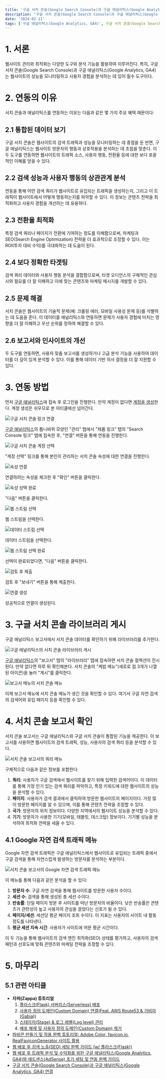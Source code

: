 ```yaml
---
title: '구글 서치 콘솔(Google Search Console)과 구글 애널리틱스(Google Analytics, GA4) 연결'
description: "구글 서치 콘솔(Google Search Console)과 구글 애널리틱스(Google Analytics, GA4)를 연결하여 웹사이트의 성능을 향상시키는 방법을 소개한다. 통합된 데이터 보기, 검색 성능과 사용자 행동의 상관관계 분석, 전환율 최적화, 보다 정확한 타겟팅, 문제 해결 및 보고서 개선 등의 혜택을 제공한다."
date: '2024-02-11'
tags: ['구글 애널리틱스(Google Analytics, GA4)', 구글 서치 콘솔(Google Search Console), 웹 개발(Web Development)]
---
```

# 1. 서론
 
웹사이트 관리와 최적화는 다양한 도구와 분석 기능을 활용하여 이루어진다. 특히, 구글 서치 콘솔(Google Search Console)과 구글 애널리틱스(Google Analytics, GA4)는 웹사이트의 성능을 모니터링하고 사용자 경험을 분석하는 데 있어 필수 도구이다.

# 2. 연동의 이유

서치 콘솔과 애널리틱스를 연동하는 이유는 다음과 같은 몇 가지 주요 혜택 때문이다:

## 2.1 통합된 데이터 보기

구글 서치 콘솔은 웹사이트의 검색 트래픽과 성능을 모니터링하는 데 중점을 둔 반면, 구글 애널리틱스는 웹사이트 방문자의 행동과 상호작용을 분석하는 데 초점을 맞춘다. 이 두 도구를 연동하면 웹사이트의 트래픽 소스, 사용자 행동, 전환율 등에 대한 보다 포괄적인 이해를 얻을 수 있다.

## 2.2 검색 성능과 사용자 행동의 상관관계 분석

연동을 통해 어떤 검색 쿼리가 웹사이트로 유입되는 트래픽을 생성하는지, 그리고 이 트래픽이 웹사이트에서 어떻게 행동하는지를 파악할 수 있다. 이 정보는 콘텐츠 전략을 최적화하고 사용자 경험을 개선하는 데 유용하다.

## 2.3 전환율 최적화

특정 검색 쿼리나 페이지가 전환에 기여하는 정도를 이해함으로써, 마케팅과 SEO(Search Engine Optimization) 전략을 더 효과적으로 조정할 수 있다. 이는 ROI(투자 대비 수익)를 극대화하는 데 도움이 된다.

## 2.4 보다 정확한 타겟팅

검색 쿼리 데이터와 사용자 행동 분석을 결합함으로써, 타겟 오디언스의 구체적인 관심사와 필요를 더 잘 이해하고 이에 맞는 콘텐츠와 마케팅 메시지를 개발할 수 있다.

## 2.5 문제 해결

서치 콘솔은 웹사이트의 기술적 문제(예: 크롤링 에러, 모바일 사용성 문제 등)를 식별하는 데 도움을 준다. 이 데이터를 애널리틱스와 연동하면 문제가 사용자 경험에 미치는 영향을 더 잘 이해하고 우선 순위를 정하여 해결할 수 있다.

## 2.6 보고서와 인사이트의 개선

두 도구를 연동하면, 사용자 맞춤 보고서를 생성하거나 고급 분석 기능을 사용하여 데이터를 더 깊이 있게 분석할 수 있다. 이를 통해 데이터 기반 의사 결정을 더 잘 지원할 수 있다.

# 3. 연동 방법

먼저 [구글 애널리틱스](https://analytics.google.com/)에 접속 후 로그인을 진행한다. 만약 계정이 없다면 [계정을 생성](https://support.google.com/analytics/answer/1009694?hl=ko)한다. 계정 생성은 쉬우므로 본 아티클에선 넘어간다.

![구글 서치 콘솔 링크 연결](https://yoonminlee-blog-image.s3.ap-northeast-2.amazonaws.com/connect-google-search-console-analytics-1.png)

[구글 애널리틱스](https://analytics.google.com/)의 톱니바퀴 모양인 "관리" 탭에서 "제품 링크" 탭의 "Search Console 링크" 탭에 접속한 후, "연결" 버튼을 통해 연동을 진행한다.

![구글 서치 콘솔 계정 선택](https://yoonminlee-blog-image.s3.ap-northeast-2.amazonaws.com/connect-google-search-console-analytics-2.png)

"계정 선택" 링크를 통해 본인이 관리하는 서치 콘솔 속성에 대한 연결을 진행한다.

![속성 연결](https://yoonminlee-blog-image.s3.ap-northeast-2.amazonaws.com/connect-google-search-console-analytics-3.png)

연결하려는 속성을 체크한 후 "확인" 버튼을 클릭한다.

![속성 성택 완료](https://yoonminlee-blog-image.s3.ap-northeast-2.amazonaws.com/connect-google-search-console-analytics-4.png)

"다음" 버튼을 클릭한다.

![웹 스트림 선택](https://yoonminlee-blog-image.s3.ap-northeast-2.amazonaws.com/connect-google-search-console-analytics-5.png)

웹 스트림을 선택한다.

![데이터 스트림 선택](https://yoonminlee-blog-image.s3.ap-northeast-2.amazonaws.com/connect-google-search-console-analytics-6.png)

데이터 스트림을 선택한다.

![웹 스트림 선택 완료](https://yoonminlee-blog-image.s3.ap-northeast-2.amazonaws.com/connect-google-search-console-analytics-7.png)

선택이 완료되었다면, "다음" 버튼을 클릭한다.

![검토 후 제출](https://yoonminlee-blog-image.s3.ap-northeast-2.amazonaws.com/connect-google-search-console-analytics-8.png)

검토 후 "보내기" 버튼을 통해 제출한다.

![연결 생성](https://yoonminlee-blog-image.s3.ap-northeast-2.amazonaws.com/connect-google-search-console-analytics-9.png)

성공적으로 연결이 생성된다.

# 3. 구글 서치 콘솔 라이브러리 게시

구글 애널리틱스 보고서에서 서치 콘솔 데이터를 확인하기 위해 라이브러리를 추가한다.

![구글 애널리틱스의 서치 콘솔 라이브러리 게시](https://yoonminlee-blog-image.s3.ap-northeast-2.amazonaws.com/connect-google-search-console-analytics-10.png)

[구글 애널리틱스](https://analytics.google.com/)의 "보고서" 탭의 "라이브러리" 탭에 접속하면 서치 콘솔 컬렉션이 전시된다. 만약 없다면 하루 뒤 확인해본다. 서치 콘솔의 "케밥 메뉴"(세로로 점 3개가 나열된 아이콘)을 눌러 "게시"를 클릭한다.

![보고서 메뉴의 서치 콘솔 메뉴](https://yoonminlee-blog-image.s3.ap-northeast-2.amazonaws.com/connect-google-search-console-analytics-11.png)

이제 보고서 메뉴에 서치 콘솔 메뉴가 생긴 것을 확인할 수 있다. 여기서 구글 자연 검색의 검색어와 유입 페이지 등을 확인할 수 있다.

# 4. 서치 콘솔 보고서 확인

서치 콘솔 보고서는 구글 애널리틱스와 구글 서치 콘솔이 통합된 기능을 제공한다. 이 보고서를 사용하면 웹사이트의 검색 트래픽, 성능, 사용자의 검색 쿼리 등을 분석할 수 있다.

![서치 콘솔 보고서의 쿼리 메뉴](https://yoonminlee-blog-image.s3.ap-northeast-2.amazonaws.com/connect-google-search-console-analytics-12.png)

구체적으로 다음과 같은 정보를 포함한다:

1. **쿼리**: 사용자가 구글 검색에서 웹사이트를 찾기 위해 입력한 검색어이다. 이 데이터를 통해 가장 인기 있는 검색 쿼리를 파악하고, 특정 키워드에 대한 웹사이트의 성능을 분석할 수 있다.
2. **페이지**: 사용자가 검색 결과에서 클릭하여 방문한 웹사이트의 페이지이다. 가장 많이 방문한 페이지를 알 수 있으며, 이를 통해 콘텐츠 전략을 조정할 수 있다.
3. **국가**: 방문자의 위치 정보이다. 다양한 지역에서의 웹사이트 성능을 분석할 수 있다.
4. **기기**: 방문자가 사용한 기기(모바일, 태블릿, 데스크탑) 정보이다. 기기별 성능을 분석하여 최적화 전략을 세울 수 있다.


## 4.1 Google 자연 검색 트래픽 메뉴

Google 자연 검색 트래픽은 구글 애널리틱스에서 웹사이트로 유입되는 트래픽 중에서 구글 검색을 통해 자연스럽게 발생하는 방문자를 분석하는 부분이다.

![서치 콘솔 보고서의 Google 자연 검색 트래픽 메뉴](https://yoonminlee-blog-image.s3.ap-northeast-2.amazonaws.com/connect-google-search-console-analytics-13.png)

이 메뉴를 통해 다음과 같은 분석을 할 수 있다:

1. **방문자 수**: 구글 자연 검색을 통해 웹사이트를 방문한 사용자 수이다.
2. **세션 수**: 검색을 통해 생성된 총 세션 수이다.
3. **반송률**: 단일 페이지 방문 후 사이트를 떠난 방문자의 비율이다. 낮은 반송률은 콘텐츠가 관련성이 높고 사용자의 관심을 끌었다는 신호가 될 수 있다.
4. **페이지/세션**: 세션당 평균 페이지 조회 수이다. 이 지표는 사용자의 사이트 내 활동 정도를 나타낸다.
5. **평균 세션 지속 시간**: 사용자가 사이트에 머문 평균 시간이다.

이 두 기능을 통해 웹사이트의 검색 엔진 최적화(SEO) 상태를 평가하고, 사용자의 검색 패턴과 선호도에 맞춰 콘텐츠와 마케팅 전략을 조정할 수 있다.

# 5. 마무리

## 5.1 관련 아티클

- **자파(Zappa) 튜토리얼**
    1. [플라스크(Flask) 서버리스(Serverless) 배포](/zappa-flask-serverless-deployment)
    2. [사용자 정의 도메인(Custom Domain) 연결(Feat. AWS Route53 & 가비아(Gabia))](/zappa-custom-domain-route53-gabia)
    3. [스테이지(Stage) & 로그 레벨(Log level) 관리](/zappa-stage-log-level-management)
    4. [배포 해제 및 사용자 정의 도메인(Custom Domain) 제거](/zappa-undeploy-custom-domain-removal)
- [파비콘 만들기 및 적용 완벽 튜토리얼: Adobe Color, favicon.io, RealFaviconGenerator 사이트 활용](/favicon-creation-tutorial)
- [웹 배포 후 검색 노출(SEO) 세팅 완벽 가이드 (w/ 플라스크(Flask))](/web-deployment-seo-guide)
- [웹 배포 후 트래픽 분석 및 수익화를 위한 구글 애널리틱스(Google Analytics, GA4)와 애드센스(AdSense) 초기 세팅 및 연동 완벽 가이드](/google-analytics-adsense-setup-guide)
- [구글 서치 콘솔(Google Search Console)과 구글 애널리틱스(Google Analytics, GA4) 연결](/connect-google-search-console-analytics)